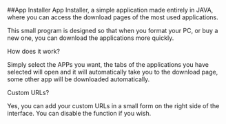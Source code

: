 ##App Installer
App Installer, a simple application made entirely in JAVA, where you can access the download pages of the most used applications.

This small program is designed so that when you format your PC, or buy a new one, you can download the applications more quickly.

How does it work?

Simply select the APPs you want, the tabs of the applications you have selected will open and it will automatically take you to the download page, some other app will be downloaded automatically.

Custom URLs?

Yes, you can add your custom URLs in a small form on the right side of the interface. You can disable the function if you wish.

